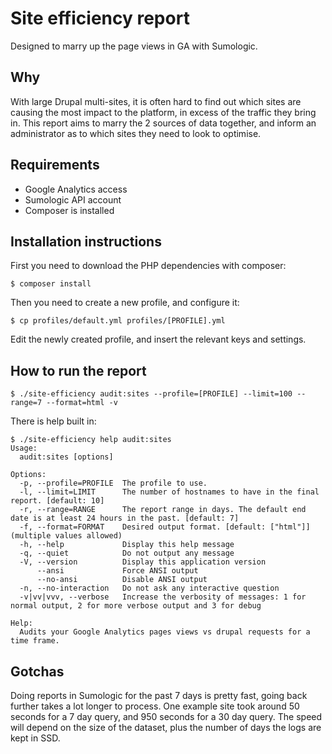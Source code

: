 # Site efficiency report

Designed to marry up the page views in GA with Sumologic.


## Why

With large Drupal multi-sites, it is often hard to find out which sites are causing the most impact to the platform, in excess of the traffic they bring in. This report aims to marry the 2 sources of data together, and inform an administrator as to which sites they need to look to optimise.


## Requirements

* Google Analytics access
* Sumologic API account
* Composer is installed


## Installation instructions

First you need to download the PHP dependencies with composer:

```
$ composer install
```

Then you need to create a new profile, and configure it:

```
$ cp profiles/default.yml profiles/[PROFILE].yml
```

Edit the newly created profile, and insert the relevant keys and settings.


## How to run the report

```
$ ./site-efficiency audit:sites --profile=[PROFILE] --limit=100 --range=7 --format=html -v
```

There is help built in:

```
$ ./site-efficiency help audit:sites
Usage:
  audit:sites [options]

Options:
  -p, --profile=PROFILE  The profile to use.
  -l, --limit=LIMIT      The number of hostnames to have in the final report. [default: 10]
  -r, --range=RANGE      The report range in days. The default end date is at least 24 hours in the past. [default: 7]
  -f, --format=FORMAT    Desired output format. [default: ["html"]] (multiple values allowed)
  -h, --help             Display this help message
  -q, --quiet            Do not output any message
  -V, --version          Display this application version
      --ansi             Force ANSI output
      --no-ansi          Disable ANSI output
  -n, --no-interaction   Do not ask any interactive question
  -v|vv|vvv, --verbose   Increase the verbosity of messages: 1 for normal output, 2 for more verbose output and 3 for debug

Help:
  Audits your Google Analytics pages views vs drupal requests for a time frame.
```

## Gotchas

Doing reports in Sumologic for the past 7 days is pretty fast, going back further takes a lot longer to process. One example site took around 50 seconds for a 7 day query, and 950 seconds for a 30 day query. The speed will depend on the size of the dataset, plus the number of days the logs are kept in SSD.
